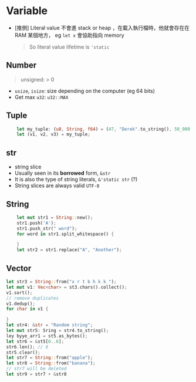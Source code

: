 # Variable

- [推側] Literal value 不會進 stack or heap ，在載入執行檔時，他就會存在在 RAM 某個地方， eg `let x` 會協助指向 memory
  > So literal value lifetime is `'static`

## Number

> unsigned: > 0

- `usize`, `isize`: size depending on the computer (eg 64 bits)
- Get max `u32`: `u32::MAX`

## Tuple

```rust
    let my_tuple: (u8, String, f64) = (47, "Derek".to_string(), 50_000.00);
    let (v1, v2, v3) = my_tuple;
```

## str

- string slice
- Usually seen in its **borrowed** form, `&str`
- It is also the type of string literals, `&'static str` (?)
- String slices are always valid `UTF-8`

## String

```rust
    let mut str1 = String::new();
    str1.push('A');
    str1.push_str(" word");
    for word in str1.split_whitespace() {

    }
    let str2 = str1.replace("A", "Another");
```

## Vector

```rust
let str3 = String::from("x r t b h k k ");
let mut v1: Vec<char> = st3.chars().collect();
v1.sort();
// remove duplicates
v1.dedup();
for char in v1 {

}
let str4: &str = "Random string";
let mut str5: Sring = str4.to_string();
ley byye_arr1 = st5.as_bytes();
let str6 = &st5[0..6];
str6.len(); // 6
str5.clear();
let str7 = String::from("apple");
let str8 = String::from("banana");
// str7 will be deleted
let str9 = str7 + &str8

```
